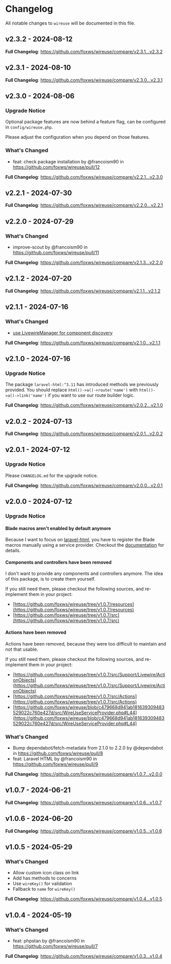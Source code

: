 # Changelog

All notable changes to `wireuse` will be documented in this file.

## v2.3.2 - 2024-08-12

**Full Changelog**: https://github.com/foxws/wireuse/compare/v2.3.1...v2.3.2

## v2.3.1 - 2024-08-10

**Full Changelog**: https://github.com/foxws/wireuse/compare/v2.3.0...v2.3.1

## v2.3.0 - 2024-08-06

### Upgrade Notice

Optional package features are now behind a feature flag, can be configured in `config/wireuse.php`.

Please adjust the configuration when you depend on those features.

### What's Changed

* feat: check package installation by @francoism90 in https://github.com/foxws/wireuse/pull/12

**Full Changelog**: https://github.com/foxws/wireuse/compare/v2.2.1...v2.3.0

## v2.2.1 - 2024-07-30

**Full Changelog**: https://github.com/foxws/wireuse/compare/v2.2.0...v2.2.1

## v2.2.0 - 2024-07-29

### What's Changed

* improve-scout by @francoism90 in https://github.com/foxws/wireuse/pull/11

**Full Changelog**: https://github.com/foxws/wireuse/compare/v2.1.3...v2.2.0

## v2.1.2 - 2024-07-20

**Full Changelog**: https://github.com/foxws/wireuse/compare/v2.1.1...v2.1.2

## v2.1.1 - 2024-07-16

### What's Changed

* [use LivewireManager for component discovery](https://github.com/foxws/wireuse/commit/d0664901b317e3ab7da556668896b598fa8f73ec)

**Full Changelog**: https://github.com/foxws/wireuse/compare/v2.1.0...v2.1.1

## v2.1.0 - 2024-07-16

### Upgrade Notice

The package `laravel-html:^3.11` has introduced methods we previously provided. You should replace `html()->a()->route('name')` with  `html()->a()->link('name')` if you want to use our route builder logic.

**Full Changelog**: https://github.com/foxws/wireuse/compare/v2.0.2...v2.1.0

## v2.0.2 - 2024-07-13

**Full Changelog**: https://github.com/foxws/wireuse/compare/v2.0.1...v2.0.2

## v2.0.1 - 2024-07-12

### Upgrade Notice

Please `CHANGELOG.md` for the upgrade notice.

**Full Changelog**: https://github.com/foxws/wireuse/compare/v2.0.0...v2.0.1

## v2.0.0 - 2024-07-12

### Upgrade Notice

#### Blade macros aren't enabled by default anymore

Because I want to focus on [laravel-html](https://spatie.be/docs/laravel-html/v3/introduction), you have to register the Blade macros manually using a service provider. Checkout the [documentation](https://foxws.nl/posts/wireuse/blade-macros) for details.

#### Components and controllers have been removed

I don't want to provide any components and controllers anymore. The idea of this package, is to create them yourself.

If you still need them, please checkout the following sources, and re-implement them in your project:

- [https://github.com/foxws/wireuse/tree/v1.0.7/resources](https://github.com/foxws/wireuse/tree/v1.0.7/resources)
- [https://github.com/foxws/wireuse/tree/v1.0.7/src](https://github.com/foxws/wireuse/tree/v1.0.7/src)

#### Actions have been removed

Actions have been removed, because they were too difficult to maintain and not that usable.

If you still need them, please checkout the following sources, and re-implement them in your project:

- [https://github.com/foxws/wireuse/tree/v1.0.7/src/Support/Livewire/ActionObjects](https://github.com/foxws/wireuse/tree/v1.0.7/src/Support/Livewire/ActionObjects)
- [https://github.com/foxws/wireuse/tree/v1.0.7/src/Actions](https://github.com/foxws/wireuse/tree/v1.0.7/src/Actions)
- [https://github.com/foxws/wireuse/blob/c479668d941ab181639309483529022c760e427d/src/WireUseServiceProvider.php#L44](https://github.com/foxws/wireuse/blob/c479668d941ab181639309483529022c760e427d/src/WireUseServiceProvider.php#L44)

### What's Changed

* Bump dependabot/fetch-metadata from 2.1.0 to 2.2.0 by @dependabot in https://github.com/foxws/wireuse/pull/8
* feat: Laravel HTML by @francoism90 in https://github.com/foxws/wireuse/pull/9

**Full Changelog**: https://github.com/foxws/wireuse/compare/v1.0.7...v2.0.0

## v1.0.7 - 2024-06-21

**Full Changelog**: https://github.com/foxws/wireuse/compare/v1.0.6...v1.0.7

## v1.0.6 - 2024-06-20

**Full Changelog**: https://github.com/foxws/wireuse/compare/v1.0.5...v1.0.6

## v1.0.5 - 2024-05-29

### What's Changed

* Allow custom icon class on link
* Add has methods to concerns
* Use `wireKey()` for validation
* Fallback to `name` for `wireKey()`

**Full Changelog**: https://github.com/foxws/wireuse/compare/v1.0.4...v1.0.5

## v1.0.4 - 2024-05-19

### What's Changed

* feat: phpstan by @francoism90 in https://github.com/foxws/wireuse/pull/7

**Full Changelog**: https://github.com/foxws/wireuse/compare/v1.0.3...v1.0.4
